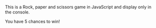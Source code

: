 This is a Rock, paper and scissors game in JavaScript and display only in the console. 

You have 5 chances to win! 
